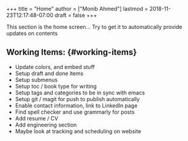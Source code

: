 +++
title = "Home"
author = ["Monib Ahmed"]
lastmod = 2018-11-23T12:17:48-07:00
draft = false
+++

This section is the home screen... Try to get it to automatically provide updates on contents


## Working Items: {#working-items}

-   Update colors, and embed stuff
-   Setup draft and done items
-   Setup submenus
-   Setup toc / book type for writing
-   Setup tags and categories to be in sync with emacs
-   Setup git / magit for push to publish automatically
-   Enable contact information, link to LinkedIn page
-   Find spell checker and use grammarly for posts
-   Add resume / CV
-   Add engineering section
-   Maybe look at tracking and scheduling on website
